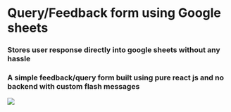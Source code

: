 <h1>Query/Feedback form using Google sheets </h1>
<h3>Stores user response directly into google sheets without any  hassle <h3>
<p>A simple feedback/query form built using pure react js and no backend with custom flash messages</p>
<img src="/assets/images/snap1.png">
